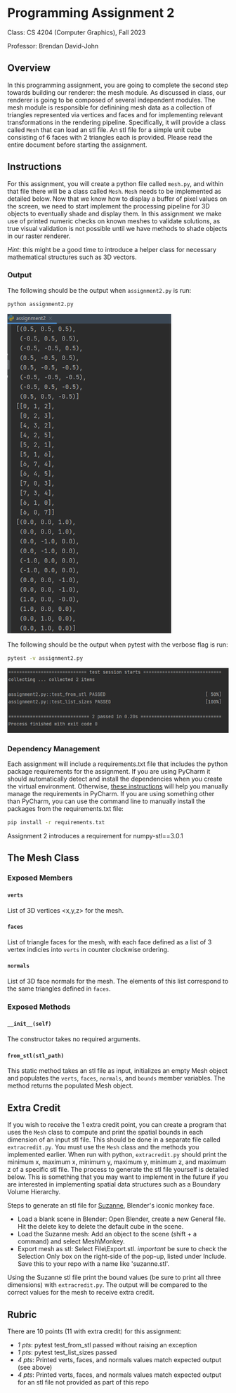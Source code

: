 # Programming Assignment 2

Class: CS 4204 (Computer Graphics), Fall 2023

Professor: Brendan David-John

## Overview

In this programming assignment, you are going to complete the second step towards building our renderer: the mesh module. As discussed in class, our renderer is going to be composed of several independent modules. The mesh module is responsible for definining mesh data as a collection of triangles represented via vertices and faces and for implementing relevant transformations in the rendering pipeline. Specifically, it will provide a class called `Mesh` that can load an stl file. An stl file for a simple unit cube consisting of 6 faces with 2 triangles each is provided. Please read the entire document before starting the assignment.


## Instructions

For this assignment, you will create a python file called `mesh.py`, and within that file there will be a class called `Mesh`. `Mesh` needs to be implemented as detailed below. Now that we know how to display a buffer of pixel values on the screen, we need to start implement the processing pipeline for 3D objects to eventually shade and display them. In this assignment we make use of printed numeric checks on known meshes to validate solutions, as true visual validation is not possible until we have methods to shade objects in our raster renderer.

*Hint*: this might be a good time to introduce a helper class for necessary mathematical structures such as 3D vectors.

### Output

The following should be the output when `assignment2.py` is run:

```bash
python assignment2.py
```

![default output](default_output.PNG)

The following should be the output when pytest with the verbose flag is run:

```bash
pytest -v assignment2.py
```

![test output](tests_output.PNG)

### Dependency Management
Each assignment will include a requirements.txt file that includes the python package requirements for the assignment. If you are using PyCharm it should automatically detect and install the dependencies when you create the virtual environment. Otherwise, [these instructions](https://www.jetbrains.com/help/pycharm/managing-dependencies.html#configure-requirements) will help you manually manage the requirements in PyCharm. If you are using something other than PyCharm, you can use the command line to manually install the packages from the requirements.txt file:

```bash
pip install -r requirements.txt
```

Assignment 2 introduces a requirement for numpy-stl==3.0.1 

## The Mesh Class

### Exposed Members

#### `verts`
List of 3D vertices <x,y,z> for the mesh.

#### `faces`
List of triangle faces for the mesh, with each face defined as a list of 3 vertex indicies into `verts` in counter clockwise ordering.

#### `normals`
List of 3D face normals for the mesh. The elements of this list correspond to the same triangles defined in `faces`.

### Exposed Methods

#### `__init__(self)`
The constructor takes no required arguments.

#### `from_stl(stl_path)`
This static method takes an stl file as input, initializes an empty Mesh object and populates the `verts`, `faces`, `normals`, and `bounds` member variables. The method returns the populated Mesh object.

## Extra Credit
If you wish to receive the 1 extra credit point, you can create a program that uses the `Mesh` class to compute and print the spatial bounds in each dimension of an input stl file. This should be done in a separate file called `extracredit.py`. You must use the `Mesh` class and the methods you implemented earlier. When run with python, `extracredit.py` should print the minimum x, maximum x, minimum y, maximum y, minimum z, and maximum z of a specific stl file. The process to generate the stl file yourself is detailed below. This is something that you may want to implement in the future if you are interested in implementing spatial data structures such as a Boundary Volume Hierarchy.

Steps to generate an stl file for [Suzanne](https://www.dummies.com/article/technology/software/animation-software/blender/meet-suzanne-the-blender-monkey-142918/), Blender's iconic monkey face.
- Load a blank scene in Blender: Open Blender, create a new General file. Hit the delete key to delete the default cube in the scene. 
- Load the Suzanne mesh: Add an object to the scene (shift + a command) and select Mesh\Monkey.
- Export mesh as stl: Select File\Export\.stl. *important* be sure to check the Selection Only box on the right-side of the pop-up, listed under Include. Save this to your repo with a name like 'suzanne.stl'.

Using the Suzanne stl file print the bound values (be sure to print all three dimensions) with `extracredit.py`. The output will be compared to the correct values for the mesh to receive extra credit.

## Rubric
There are 10 points (11 with extra credit) for this assignment:
- *1 pts*: pytest test_from_stl passed without raising an exception
- *1 pts*: pytest test_list_sizes passed
- *4 pts*: Printed verts, faces, and normals values match expected output (see above)	
- *4 pts*: Printed verts, faces, and normals values match expected output for an stl file not provided as part of this repo
